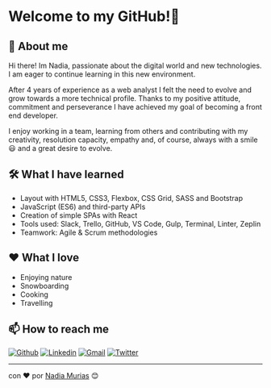 # Welcome to my GitHub!👋 


## 🚀 About me 

Hi there! Im Nadia, passionate about the digital world and new technologies. I am eager to continue learning in this new environment.

After 4 years of experience as a web analyst I felt the need to evolve and grow towards a more technical profile. Thanks to my positive attitude, commitment and perseverance I have achieved my goal of becoming a front end developer.

I enjoy working in a team, learning from others and contributing with my creativity, resolution capacity, empathy and, of course, always with a smile 😃  and a great desire to evolve.

## 🛠️ What I have learned

* Layout with HTML5, CSS3, Flexbox, CSS Grid, SASS and Bootstrap
* JavaScript (ES6) and third-party APIs
* Creation of simple SPAs with React
* Tools used: Slack, Trello, GitHub, VS Code, Gulp, Terminal, Linter, Zeplin
* Teamwork: Agile & Scrum methodologies

## ❤️ What I love 

* Enjoying nature 
* Snowboarding
* Cooking
* Travelling

## 📫  How to reach me 

[![Github](https://img.shields.io/badge/-Github-000?style=flat&logo=Github&logoColor=white)](https://github.com/nadiamurias)
[![Linkedin](https://img.shields.io/badge/-LinkedIn-blue?style=flat&logo=Linkedin&logoColor=white)](https://www.linkedin.com/in/nadiamurias/)
[![Gmail](https://img.shields.io/badge/-Gmail-c14438?style=flat&logo=Gmail&logoColor=white)](mailto:nadiamurias@gmail.com)
[![Twitter](https://img.shields.io/badge/-Twitter-blue?style=flat&logo=Twitter&logoColor=white)](https://www.twitter.com/Nadiamurias/)

---
con ❤️ por [Nadia Murias](https://github.com/nadiamurias) 😊



